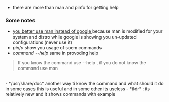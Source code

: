 -  there are more than man and pinfo for getting help
### Some notes
- <u> you better use man instead of google  </u> because man is modified for your system and distro while google is showing you un-updated configurations (never use it)
- *pinfo* show you usage of soem commands
- *command --help* same in provoding help
> If you know the command use --help , if you do not know the command use man 
<br>
- */usr/share/doc* another way ti know the command and what should it do 
in some cases this is useful and in some other its useless
- *tldr* : its relatively new and it shows commands with example